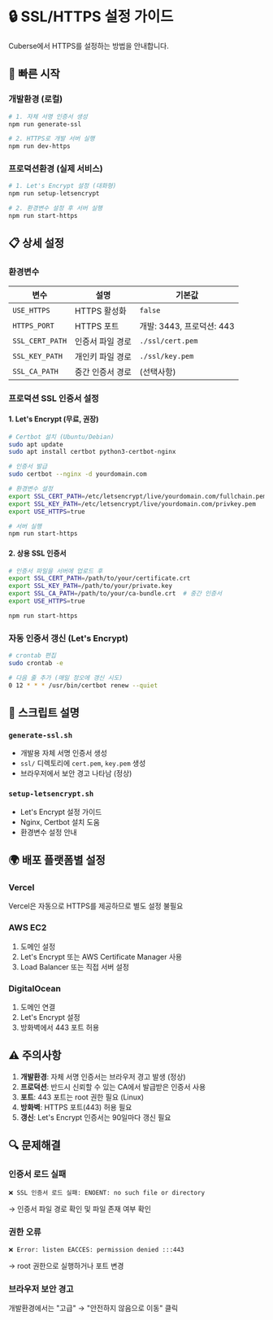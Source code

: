 # 🔒 SSL/HTTPS 설정 가이드

Cuberse에서 HTTPS를 설정하는 방법을 안내합니다.

## 🚀 빠른 시작

### 개발환경 (로컬)
```bash
# 1. 자체 서명 인증서 생성
npm run generate-ssl

# 2. HTTPS로 개발 서버 실행
npm run dev-https
```

### 프로덕션환경 (실제 서비스)
```bash
# 1. Let's Encrypt 설정 (대화형)
npm run setup-letsencrypt

# 2. 환경변수 설정 후 서버 실행
npm run start-https
```

## 📋 상세 설정

### 환경변수
| 변수 | 설명 | 기본값 |
|------|------|--------|
| `USE_HTTPS` | HTTPS 활성화 | `false` |
| `HTTPS_PORT` | HTTPS 포트 | 개발: 3443, 프로덕션: 443 |
| `SSL_CERT_PATH` | 인증서 파일 경로 | `./ssl/cert.pem` |
| `SSL_KEY_PATH` | 개인키 파일 경로 | `./ssl/key.pem` |
| `SSL_CA_PATH` | 중간 인증서 경로 | (선택사항) |

### 프로덕션 SSL 인증서 설정

#### 1. Let's Encrypt (무료, 권장)
```bash
# Certbot 설치 (Ubuntu/Debian)
sudo apt update
sudo apt install certbot python3-certbot-nginx

# 인증서 발급
sudo certbot --nginx -d yourdomain.com

# 환경변수 설정
export SSL_CERT_PATH=/etc/letsencrypt/live/yourdomain.com/fullchain.pem
export SSL_KEY_PATH=/etc/letsencrypt/live/yourdomain.com/privkey.pem
export USE_HTTPS=true

# 서버 실행
npm run start-https
```

#### 2. 상용 SSL 인증서
```bash
# 인증서 파일을 서버에 업로드 후
export SSL_CERT_PATH=/path/to/your/certificate.crt
export SSL_KEY_PATH=/path/to/your/private.key
export SSL_CA_PATH=/path/to/your/ca-bundle.crt  # 중간 인증서
export USE_HTTPS=true

npm run start-https
```

### 자동 인증서 갱신 (Let's Encrypt)
```bash
# crontab 편집
sudo crontab -e

# 다음 줄 추가 (매일 정오에 갱신 시도)
0 12 * * * /usr/bin/certbot renew --quiet
```

## 🔧 스크립트 설명

### `generate-ssl.sh`
- 개발용 자체 서명 인증서 생성
- `ssl/` 디렉토리에 `cert.pem`, `key.pem` 생성
- 브라우저에서 보안 경고 나타남 (정상)

### `setup-letsencrypt.sh`
- Let's Encrypt 설정 가이드
- Nginx, Certbot 설치 도움
- 환경변수 설정 안내

## 🌍 배포 플랫폼별 설정

### Vercel
Vercel은 자동으로 HTTPS를 제공하므로 별도 설정 불필요

### AWS EC2
1. 도메인 설정
2. Let's Encrypt 또는 AWS Certificate Manager 사용
3. Load Balancer 또는 직접 서버 설정

### DigitalOcean
1. 도메인 연결
2. Let's Encrypt 설정
3. 방화벽에서 443 포트 허용

## ⚠️  주의사항

1. **개발환경**: 자체 서명 인증서는 브라우저 경고 발생 (정상)
2. **프로덕션**: 반드시 신뢰할 수 있는 CA에서 발급받은 인증서 사용
3. **포트**: 443 포트는 root 권한 필요 (Linux)
4. **방화벽**: HTTPS 포트(443) 허용 필요
5. **갱신**: Let's Encrypt 인증서는 90일마다 갱신 필요

## 🔍 문제해결

### 인증서 로드 실패
```
❌ SSL 인증서 로드 실패: ENOENT: no such file or directory
```
→ 인증서 파일 경로 확인 및 파일 존재 여부 확인

### 권한 오류
```
❌ Error: listen EACCES: permission denied :::443
```
→ root 권한으로 실행하거나 포트 변경

### 브라우저 보안 경고
개발환경에서는 "고급" → "안전하지 않음으로 이동" 클릭